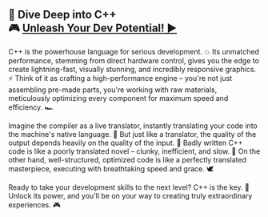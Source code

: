 
## 🚀 Dive Deep into C++ <br /> 🎮 [Unleash Your Dev Potential! ▶️](https://www.youtube.com/playlist?list=PLlrATfBNZ98dudnM48yfGUldqGD0S4FFb) 

C++ is the powerhouse language for serious development. 💥 Its unmatched performance, stemming from direct hardware control, gives you the edge to create lightning-fast, visually stunning, and incredibly responsive graphics. ⚡ Think of it as crafting a high-performance engine – you're not just assembling pre-made parts, you're working with raw materials, meticulously optimizing every component for maximum speed and efficiency. 🏎️

Imagine the compiler as a live translator, instantly translating your code into the machine's native language. 🧠 But just like a translator, the quality of the output depends heavily on the quality of the input. 📝 Badly written C++ code is like a poorly translated novel – clunky, inefficient, and slow. 🐢 On the other hand, well-structured, optimized code is like a perfectly translated masterpiece, executing with breathtaking speed and grace. 🕊️

Ready to take your development skills to the next level? C++ is the key. 🔑 Unlock its power, and you'll be on your way to creating truly extraordinary experiences. 🎮

